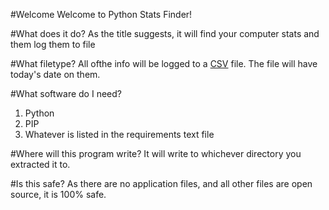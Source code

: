 #Welcome
Welcome to Python Stats Finder!

#What does it do?
As the title suggests, it will find your computer stats and them log them to file

#What filetype?
All ofthe info will be logged to a [CSV](https://en.wikipedia.org/wiki/Comma-separated_values) file. The file will have today's date on them.

#What software do I need?

1. Python
2. PIP
3. Whatever is listed in the requirements text file

#Where will this program write?
It will write to whichever directory you extracted it to.

#Is this safe?
As there are no application files, and all other files are open source, it is 100% safe.
